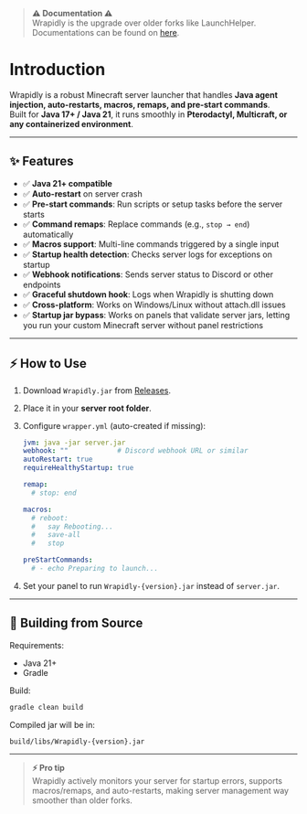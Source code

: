 > **⚠ Documentation ⚠**  
>Wrapidly is the upgrade over older forks like LaunchHelper.  
>Documentations can be found on [here](https://rayfieldmc.github.io/docs/introduction).

# Introduction

Wrapidly is a robust Minecraft server launcher that handles **Java agent injection, auto-restarts, macros, remaps, and pre-start commands**.  
Built for **Java 17+ / Java 21**, it runs smoothly in **Pterodactyl, Multicraft, or any containerized environment**.

---

## ✨ Features
- ✅ **Java 21+ compatible**  
- ✅ **Auto-restart** on server crash  
- ✅ **Pre-start commands**: Run scripts or setup tasks before the server starts  
- ✅ **Command remaps**: Replace commands (e.g., `stop → end`) automatically  
- ✅ **Macros support**: Multi-line commands triggered by a single input  
- ✅ **Startup health detection**: Checks server logs for exceptions on startup  
- ✅ **Webhook notifications**: Sends server status to Discord or other endpoints  
- ✅ **Graceful shutdown hook**: Logs when Wrapidly is shutting down  
- ✅ **Cross-platform**: Works on Windows/Linux without attach.dll issues
- ✅ **Startup jar bypass**: Works on panels that validate server jars, letting you run your custom Minecraft server without panel restrictions

---

## ⚡ How to Use

1. Download `Wrapidly.jar` from [Releases](../../releases).  

2. Place it in your **server root folder**.  

3. Configure `wrapper.yml` (auto-created if missing):

   ```yaml
   jvm: java -jar server.jar
   webhook: ""            # Discord webhook URL or similar
   autoRestart: true
   requireHealthyStartup: true

   remap:
     # stop: end

   macros:
     # reboot:
     #   say Rebooting...
     #   save-all
     #   stop

   preStartCommands:
     # - echo Preparing to launch...
   ```

4. Set your panel to run `Wrapidly-{version}.jar` instead of `server.jar`.

---

## 🔧 Building from Source

Requirements:

* Java 21+
* Gradle

Build:

```bash
gradle clean build
```

Compiled jar will be in:

```
build/libs/Wrapidly-{version}.jar
```

---

>**⚡ Pro tip**  
>Wrapidly actively monitors your server for startup errors, supports macros/remaps, and auto-restarts, making server management way smoother than older forks.
